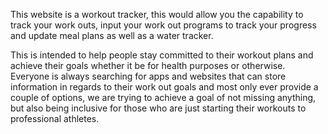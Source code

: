 This website is a workout tracker, this would allow you the capability to track your work outs, input your work out programs to track your progress and update meal plans as well as a water tracker.

This is intended to help people stay committed to their workout plans and achieve their goals whether it be for health purposes or otherwise. Everyone is always searching for apps and websites that can store information in regards to their work out goals and most only ever provide a couple of options, we are trying to achieve a goal of not missing anything, but also being inclusive for those who are just starting their workouts to professional athletes.
